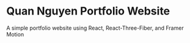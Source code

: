 # Quan Nguyen Portfolio Website

A simple portfolio website using React, React-Three-Fiber, and Framer Motion